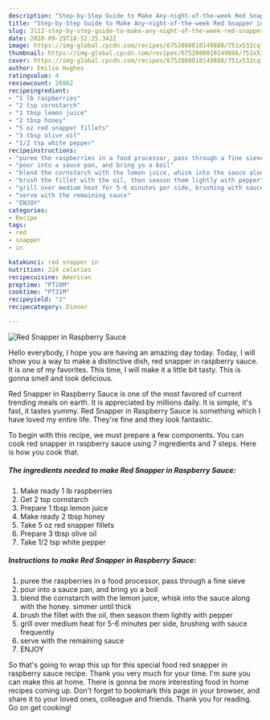 ```yaml
---
description: "Step-by-Step Guide to Make Any-night-of-the-week Red Snapper in Raspberry Sauce"
title: "Step-by-Step Guide to Make Any-night-of-the-week Red Snapper in Raspberry Sauce"
slug: 3112-step-by-step-guide-to-make-any-night-of-the-week-red-snapper-in-raspberry-sauce
date: 2020-09-29T18:52:25.342Z
image: https://img-global.cpcdn.com/recipes/6752080010149888/751x532cq70/red-snapper-in-raspberry-sauce-recipe-main-photo.jpg
thumbnail: https://img-global.cpcdn.com/recipes/6752080010149888/751x532cq70/red-snapper-in-raspberry-sauce-recipe-main-photo.jpg
cover: https://img-global.cpcdn.com/recipes/6752080010149888/751x532cq70/red-snapper-in-raspberry-sauce-recipe-main-photo.jpg
author: Emilie Hughes
ratingvalue: 4
reviewcount: 26062
recipeingredient:
- "1 lb raspberries"
- "2 tsp cornstarch"
- "1 tbsp lemon juice"
- "2 tbsp honey"
- "5 oz red snapper fillets"
- "3 tbsp olive oil"
- "1/2 tsp white pepper"
recipeinstructions:
- "puree the raspberries in a food processor, pass through a fine sieve"
- "pour into a sauce pan, and bring yo a boil"
- "blend the cornstarch with the lemon juice, whisk into the sauce along with the honey. simmer until thick"
- "brush the fillet with the oil, then season them lightly with pepper"
- "grill over medium heat for 5-6 minutes per side, brushing with sauce frequently"
- "serve with the remaining sauce"
- "ENJOY"
categories:
- Recipe
tags:
- red
- snapper
- in

katakunci: red snapper in 
nutrition: 224 calories
recipecuisine: American
preptime: "PT10M"
cooktime: "PT31M"
recipeyield: "2"
recipecategory: Dinner

---
```



![Red Snapper in Raspberry Sauce](https://img-global.cpcdn.com/recipes/6752080010149888/751x532cq70/red-snapper-in-raspberry-sauce-recipe-main-photo.jpg)

Hello everybody, I hope you are having an amazing day today. Today, I will show you a way to make a distinctive dish, red snapper in raspberry sauce. It is one of my favorites. This time, I will make it a little bit tasty. This is gonna smell and look delicious.



Red Snapper in Raspberry Sauce is one of the most favored of current trending meals on earth. It is appreciated by millions daily. It is simple, it's fast, it tastes yummy. Red Snapper in Raspberry Sauce is something which I have loved my entire life. They're fine and they look fantastic.


To begin with this recipe, we must prepare a few components. You can cook red snapper in raspberry sauce using 7 ingredients and 7 steps. Here is how you cook that.

<!--inarticleads1-->

##### The ingredients needed to make Red Snapper in Raspberry Sauce:

1. Make ready 1 lb raspberries
1. Get 2 tsp cornstarch
1. Prepare 1 tbsp lemon juice
1. Make ready 2 tbsp honey
1. Take 5 oz red snapper fillets
1. Prepare 3 tbsp olive oil
1. Take 1/2 tsp white pepper




<!--inarticleads2-->

##### Instructions to make Red Snapper in Raspberry Sauce:

1. puree the raspberries in a food processor, pass through a fine sieve
1. pour into a sauce pan, and bring yo a boil
1. blend the cornstarch with the lemon juice, whisk into the sauce along with the honey. simmer until thick
1. brush the fillet with the oil, then season them lightly with pepper
1. grill over medium heat for 5-6 minutes per side, brushing with sauce frequently
1. serve with the remaining sauce
1. ENJOY




So that's going to wrap this up for this special food red snapper in raspberry sauce recipe. Thank you very much for your time. I'm sure you can make this at home. There is gonna be more interesting food in home recipes coming up. Don't forget to bookmark this page in your browser, and share it to your loved ones, colleague and friends. Thank you for reading. Go on get cooking!
